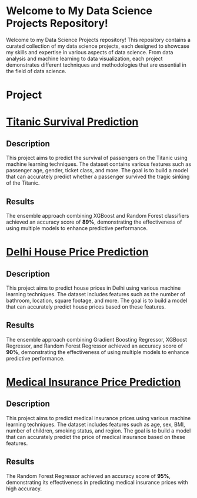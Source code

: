 # Welcome to My Data Science Projects Repository!
Welcome to my Data Science Projects repository! This repository contains a curated collection of my data science projects, each designed to showcase my skills and expertise in various aspects of data science. From data analysis and machine learning to data visualization, each project demonstrates different techniques and methodologies that are essential in the field of data science.
# Project 
# [Titanic Survival Prediction](https://github.com/your-username/your-repo-name)

## Description
This project aims to predict the survival of passengers on the Titanic using machine learning techniques. The dataset contains various features such as passenger age, gender, ticket class, and more. The goal is to build a model that can accurately predict whether a passenger survived the tragic sinking of the Titanic.

## Results
The ensemble approach combining XGBoost and Random Forest classifiers achieved an accuracy score of **89%**, demonstrating the effectiveness of using multiple models to enhance predictive performance.
# [Delhi House Price Prediction](https://github.com/your-username/your-repo-name)

## Description
This project aims to predict house prices in Delhi using various machine learning techniques. The dataset includes features such as the number of bathroom, location, square footage, and more. The goal is to build a model that can accurately predict house prices based on these features.

## Results
The ensemble approach combining Gradient Boosting Regressor, XGBoost Regressor, and Random Forest Regressor achieved an accuracy score of **90%**, demonstrating the effectiveness of using multiple models to enhance predictive performance.
# [Medical Insurance Price Prediction](https://github.com/your-username/your-repo-name)

## Description
This project aims to predict medical insurance prices using various machine learning techniques. The dataset includes features such as age, sex, BMI, number of children, smoking status, and region. The goal is to build a model that can accurately predict the price of medical insurance based on these features.

## Results
The Random Forest Regressor achieved an accuracy score of **95%**, demonstrating its effectiveness in predicting medical insurance prices with high accuracy.
